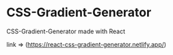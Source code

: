 # CSS-Gradient-Generator
 CSS-Gradient-Generator made with React

link => (https://react-css-gradient-generator.netlify.app/)
